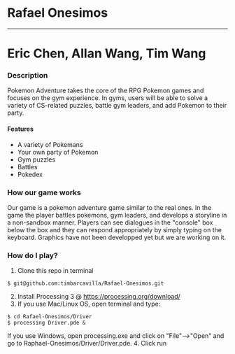 # Rafael Onesimos
----
# Eric Chen, Allan Wang, Tim Wang

### Description
Pokemon Adventure takes the core of the RPG Pokemon games and focuses on the gym experience. In gyms, users will be able to solve a variety of CS-related puzzles, battle gym leaders, and add Pokemon to their party.  

#### Features
- A variety of Pokemans
- Your own party of Pokemon
- Gym puzzles
- Battles
- Pokedex

### How our game works
Our game is a pokemon adventure game similar to the real ones. In the game the player battles pokemons, gym leaders, and develops a storyline in a non-sandbox manner. Players can see dialogues in the "console" box below the box and they can respond appropriately by simply typing on the keyboard. 
Graphics have not been developped yet but we are working on it. 

### How do I play?

1. Clone this repo in terminal
```
$ git@github.com:timbarcavilla/Rafael-Onesimos.git
```
2. Install Processing 3 @ https://processing.org/download/
3. If you use Mac/Linux OS, open terminal and type:
```
$ cd Rafael-Onesimos/Driver
$ processing Driver.pde &
```
   If you use Windows, open processing.exe and click on "File"-->"Open" and go to Raphael-Onesimos/Driver/Driver.pde.
4. Click run